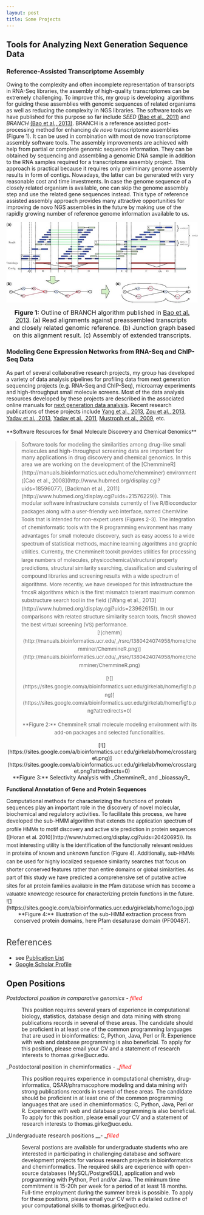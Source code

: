 ```yaml
---
layout: post
title: Some Projects
---
```


## Tools for Analyzing Next Generation Sequence Data

### Reference-Assisted Transcriptome Assembly

Owing to the complexity and often incomplete representation of transcripts in
RNA-Seq libraries, the assembly of high-quality transcriptomes can be extremely
challenging. To improve this, my group is developing 
algorithms for guiding these assemblies with genomic sequences of related organisms as
well as reducing the complexity in NGS libraries. The software tools we have published for this
purpose so far include *SEED* [(Bao et al., 2011)](http://www.hubmed.org/display.cgi?uids=21810899)
and *BRANCH* [(Bao et al., 2013)](http://www.hubmed.org/display.cgi?uids=23493323). BRANCH
is a reference assisted post-processing method for enhancing *de novo* 
transcriptome assemblies (Figure 1). It can be used in combination with most de novo
transcriptome assembly software tools. The assembly improvements are achieved
with help from partial or complete genomic sequence information. They can be
obtained by sequencing and assembling a genomic DNA sample in addition to the
RNA samples required for a transcriptome assembly project. This approach is
practical because it requires only preliminary genome assembly results in form
of contigs. Nowadays, the latter can be generated with very reasonable cost and
time investments. In case the genome sequence of a closely related organism is
available, one can skip the genome assembly step and use the related gene
sequences instead. This type of reference assisted assembly approach provides
many attractive opportunities for improving de novo NGS assemblies in the
future by making use of the rapidly growing number of reference genome
information available to us.

![BRANCH Image](/public/images/branch.jpg)
<center> <font size="3"><b>Figure 1:</b> Outline of BRANCH algorithm published in <a href="http://www.hubmed.org/display.cgi?uids=23493323">Bao et al. 2013</a>. (a) Read alignments against preassembled transcripts  and closely related genomic reference. (b) Junction graph based on this alignment result. (c) Assembly of extended transcripts.</font> </center>

### Modeling Gene Expression Networks from RNA-Seq and ChIP-Seq Data

As part of several collaborative research projects, my group has developed a
variety of data analysis pipelines for profiling data from next generation
sequencing projects (e.g. RNA-Seq and ChIP-Seq), microarray experiments and
high-throughput small molecule screens. Most of the data analysis resources
developed by these projects are described in the associated online manuals for
[next generation data analysis](http://manuals.bioinformatics.ucr.edu/home).
Recent research publications of these projects include [Yang et al.,
2013](http://www.hubmed.org/display.cgi?uids=23793751), [Zou et al.,
2013](http://www.hubmed.org/display.cgi?uids=23633570), [Yadav et al.,
2013](http://www.hubmed.org/display.cgi?uids=23633570), [Yadav et al.,
2011](http://www.hubmed.org/display.cgi?uids=21979915), [Mustroph et al.,
2009](http://www.hubmed.org/display.cgi?uids=19843695), etc. </span><span
style="font-style:normal;background-color:transparent;line-height:1.6;font-size:10pt"> </span>

<div>

<div><span style="background-color:transparent;line-height:1.6;font-size:10pt">**Software Resources for Small Molecule Discovery and Chemical Genomics**</span></div>

</div>

> <div>
> 
> <div><span style="font-style:normal">Software tools for modeling the similarities among drug-like small molecules and high-throughput screening data are important for many applications in drug discovery and chemical genomics. In this area we are working on the development of the</span><span style="font-style:normal;background-color:transparent;line-height:1.6;font-size:10pt"> </span>[ChemmineR](http://manuals.bioinformatics.ucr.edu/home/chemminer)<span style="font-style:normal;background-color:transparent;line-height:1.6;font-size:10pt"> environment (</span>[Cao et al., 2008](http://www.hubmed.org/display.cgi?uids=18596077)<span style="font-style:normal">,</span><span style="font-style:normal;background-color:transparent;line-height:1.6;font-size:10pt"> </span>[Backman et al., 2011](http://www.hubmed.org/display.cgi?uids=21576229)<span style="font-style:normal">). This modular</span><span style="font-style:normal;background-color:transparent;line-height:1.6;font-size:10pt"> software infrastructure consists currently of five R/Bioconductor packages along with a user-friendly web interface, named</span> <span style="background-color:transparent;line-height:1.6;font-size:10pt">ChemMine Tools</span><span style="font-style:normal;background-color:transparent;line-height:1.6;font-size:10pt"> that is intended for non-expert users (Figures 2-3). </span><span style="font-style:normal;background-color:transparent;line-height:1.6;font-size:10pt">The integration of cheminformatic tools with the R programming environment has many advantages for small molecule discovery, such as easy access to a wide spectrum of statistical methods, machine learning algorithms and graphic utilities. Currently</span><span style="font-style:normal;background-color:transparent;line-height:1.6;font-size:10pt">, the</span> <span style="background-color:transparent;line-height:1.6;font-size:10pt">ChemmineR</span><span style="font-style:normal;background-color:transparent;line-height:1.6;font-size:10pt"> toolkit provides utilities for processing large numbers of molecules, physicochemical/structural property predictions, structural similarity searching, classification and clustering of compound libraries and screening results with a wide spectrum of algorithms. More recently, we have developed for this infrastructure the</span> <span style="background-color:transparent;line-height:1.6;font-size:10pt">fmcsR</span> <span style="font-style:normal;background-color:transparent;line-height:1.6;font-size:10pt">algorithms which is the first mismatch tolerant maximum common substructure search tool in the field (</span>[Wang et al., 2013](http://www.hubmed.org/display.cgi?uids=23962615)<span style="font-style:normal;background-color:transparent;line-height:1.6;font-size:10pt">)</span><span style="font-style:normal;background-color:transparent;line-height:1.6;font-size:10pt">. In our comparisons with related structure similarity search tools,</span> <span style="background-color:transparent;line-height:1.6;font-size:10pt">fmcsR</span> <span style="font-style:normal;background-color:transparent;line-height:1.6;font-size:10pt">showed the best virtual screening (VS) performance</span><span style="font-style:normal;background-color:transparent;line-height:1.6;font-size:10pt">. </span></div>
> 
> </div>
> 
> <div>
> 
> <div><span style="background-color:transparent;line-height:1.6;font-size:10pt;font-style:normal">  
> </span></div>
> 
> </div>
> 
> <div>
> 
> <div><span style="background-color:transparent;line-height:1.6;font-size:10pt;font-style:normal">
> 
> <div style="display:block;text-align:center;margin-right:auto;margin-left:auto">[![chemm](http://manuals.bioinformatics.ucr.edu/_/rsrc/1380424074958/home/chemminer/ChemmineR.png)](http://manuals.bioinformatics.ucr.edu/_/rsrc/1380424074958/home/chemminer/ChemmineR.png)</div>
> 
> </span></div>
> 
> </div>
> 
> <div>
> 
> <div><span style="background-color:transparent;line-height:1.6;font-size:10pt;font-style:normal">
> 
> <div style="display:block;text-align:center;margin-right:auto;margin-left:auto">[![](https://sites.google.com/a/bioinformatics.ucr.edu/girkelab/home/fig1b.png)](https://sites.google.com/a/bioinformatics.ucr.edu/girkelab/home/fig1b.png?attredirects=0)</div>
> 
> </span></div>
> 
> </div>
> 
> <div>
> 
> <div>
> 
> <div>
> 
> <div style="text-align:center"><span style="background-color:transparent;font-size:10pt;line-height:1.6;font-style:normal">  
> </span></div>
> 
> </div>
> 
> </div>
> 
> </div>
> 
> <div>
> 
> <div>
> 
> <div>
> 
> <div style="text-align:center"><span style="background-color:transparent;font-size:10pt;line-height:1.6;font-style:normal">**Figure 2:** ChemmineR small molecule modeling environment with its add-on packages and selected functionalities.</span></div>
> 
> </div>
> 
> </div>
> 
> </div>

<div>

<div style="text-align:center">

<div style="display:block;text-align:center;margin-right:auto;margin-left:auto">[![](https://sites.google.com/a/bioinformatics.ucr.edu/girkelab/home/crosstarget.png)](https://sites.google.com/a/bioinformatics.ucr.edu/girkelab/home/crosstarget.png?attredirects=0)</div>

</div>

<div style="text-align:center">**Figure 3:** Selectivity Analysis with _ChemmineR_ and _bioassayR_ </div>

<div>  

**Functional Annotation of Gene and Protein Sequences**</div>

<div>Computational methods for characterizing the functions of protein sequences play an important role in the discovery of novel molecular, biochemical and regulatory activities. To facilitate this process, we have developed the sub-HMM algorithm that <span style="background-color:transparent;line-height:1.6;font-size:10pt">extends the application spectrum of profile HMMs to motif discovery and active site prediction in protein sequences ([Horan et al. 2010](http://www.hubmed.org/display.cgi?uids=20420695)). Its most interesting utility is the identification of the functionally relevant residues in proteins of known and unknown function (Figure 4). Additionally, sub-HMMs can be used for highly localized sequence similarity searches that focus on shorter conserved features rather than entire domains or global similarities. As part of this study we have predicted </span><span style="background-color:transparent;line-height:1.6;font-size:10pt">a comprehensive set of putative active sites for all protein families available in the Pfam database which has become</span><span style="background-color:transparent;font-size:10pt;line-height:1.6"> a valuable knowledge resource for characterizing protein functions in the future.</span></div>

<div>![](https://sites.google.com/a/bioinformatics.ucr.edu/girkelab/home/logo.jpg)</div>

<div>

<div style="text-align:center">**Figure 4:** Illustration of the sub-HMM extraction process from conserved protein domains, here Pfam <span style="background-color:transparent">desaturase domain (PF00487).</span></div>

<div style="text-align:center">.</div>

<span style="color:rgb(68,68,68);font-size:1.6em;background-color:transparent;line-height:1.6">References</span></div>

<div>

*   see [Publication List](https://sites.google.com/a/bioinformatics.ucr.edu/girkelab/home/publications)
*   [Google Scholar Profile](http://scholar.google.com/citations?user=QjoDLv4AAAAJ&hl=en&oi=ao)

<div>

<div><a name="position"></a>

## Open Positions

_Postdoctoral position in comparative genomics - <font color="#ff0000">filled</font>_  

<div style="margin-left:40px">This position requires several years of experience in computational biology, statistics, database design and data mining with strong publications records in several of these areas. The candidate should be proficient in at least one of the common programming languages that are used in bioinformatics: C, Python, Java, Perl or R. Experience with web and database programming is also beneficial. To apply for this position, please email your CV and a statement of research interests to thomas.girke@ucr.edu.  
</div>

_Postdoctoral position in cheminformatics - __<font color="#ff0000">filled</font>_  

<div style="margin-left:40px">This position requires experience in computational chemistry, drug-informatics, QSAR/phramacophore modeling and data mining with strong publications records in several of these areas. The candidate should be proficient in at least one of the common programming languages that are used in cheminformatics: C, Python, Java, Perl or R. Experience with web and database programming is also beneficial. To apply for this position, please email your CV and a statement of research interests to thomas.girke@ucr.edu.  
</div>

_Undergraduate research positions __- __<font color="#ff0000">filled</font>_  

<div style="margin-left:40px">Several postions are available for undergraduate students who are interested in participating in challenging database and software development projects for various research projects in bioinformatics and cheminformatics. The required skills are experience with open-source databases (MySQL/PostgreSQL), application and web programming with Python, Perl and/or Java. The minimum time commitment is 15-20h per week for a period of at least 18 months. Full-time employment during the summer break is possible. To apply for these positions, please email your CV with a detailed outline of your computational skills to thomas.girke@ucr.edu.  
</div>

<a name="labmeeting"></a>  
</div>

</div>

</div>
